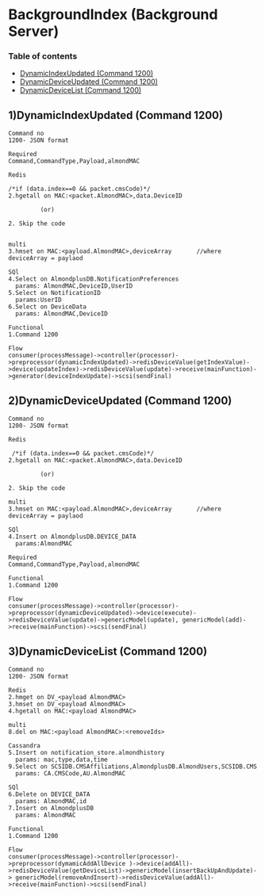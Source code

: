 # BackgroundIndex (Background Server)
### Table of contents
- [DynamicIndexUpdated (Command 1200)](#1200a)
- [DynamicDeviceUpdated (Command 1200)](#1200b)
- [DynamicDeviceList (Command 1200)](#1200c)

<a name="1200a"></a>
## 1)DynamicIndexUpdated (Command 1200)
    Command no 
    1200- JSON format
 
    Required 
    Command,CommandType,Payload,almondMAC
   
    Redis
    
    /*if (data.index==0 && packet.cmsCode)*/
    2.hgetall on MAC:<packet.AlmondMAC>,data.DeviceID   
                    
             (or)

    2. Skip the code


    multi
    3.hmset on MAC:<payload.AlmondMAC>,deviceArray       //where deviceArray = paylaod

    SQl
    4.Select on AlmondplusDB.NotificationPreferences
      params: AlmondMAC,DeviceID,UserID
    5.Select on NotificationID
      params:UserID
    6.Select on DeviceData
      params: AlmondMAC,DeviceID

    Functional
    1.Command 1200

    Flow
    consumer(processMessage)->controller(processor)->preprocessor(dynamicIndexUpdated)->redisDeviceValue(getIndexValue)->device(updateIndex)->redisDeviceValue(update)->receive(mainFunction)->generator(deviceIndexUpdate)->scsi(sendFinal)

<a name="1200b"></a>
## 2)DynamicDeviceUpdated (Command 1200)
    Command no 
    1200- JSON format
 
    Redis

     /*if (data.index==0 && packet.cmsCode)*/
    2.hgetall on MAC:<packet.AlmondMAC>,data.DeviceID   
                    
             (or)

    2. Skip the code

    multi
    3.hmset on MAC:<payload.AlmondMAC>,deviceArray       //where deviceArray = paylaod

    SQl
    4.Insert on AlmondplusDB.DEVICE_DATA
      params:AlmondMAC

    Required 
    Command,CommandType,Payload,almondMAC

    Functional
    1.Command 1200
    
    Flow
    consumer(processMessage)->controller(processor)->preprocessor(dynamicDeviceUpdated)->device(execute)->redisDeviceValue(update)->genericModel(update), genericModel(add)->receive(mainFunction)->scsi(sendFinal)

<a name="1200c"></a>
## 3)DynamicDeviceList (Command 1200)
    Command no 
    1200- JSON format

    Redis
    2.hmget on DV_<payload AlmondMAC>
    3.hmset on DV_<payload AlmondMAC>
    4.hgetall on MAC:<payload AlmondMAC>

    multi
    8.del on MAC:<payload AlmondMAC>:<removeIds>

    Cassandra
    5.Insert on notification_store.almondhistory
      params: mac,type,data,time
    9.Select on SCSIDB.CMSAffiliations,AlmondplusDB.AlmondUsers,SCSIDB.CMS
      params: CA.CMSCode,AU.AlmondMAC

    SQl
    6.Delete on DEVICE_DATA
      params: AlmondMAC,id
    7.Insert on AlmondplusDB
      params: AlmondMAC

    Functional
    1.Command 1200

    Flow
    consumer(processMessage)->controller(processor)->preprocessor(dymamicAddAllDevice )->device(addAll)->redisDeviceValue(getDeviceList)->genericModel(insertBackUpAndUpdate)-> genericModel(removeAndInsert)->redisDeviceValue(addAll)->receive(mainFunction)->scsi(sendFinal)


